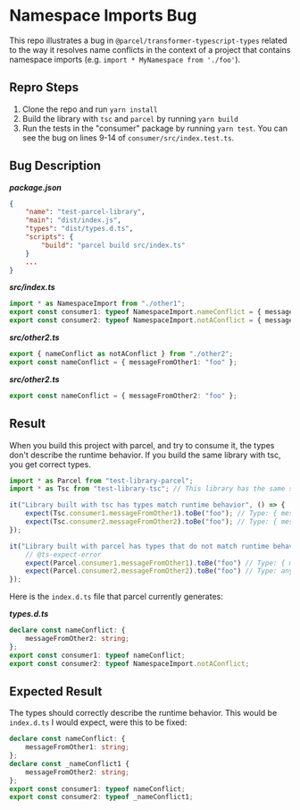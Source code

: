 # Namespace Imports Bug

This repo illustrates a bug in `@parcel/transformer-typescript-types` related to the way it resolves name conflicts in the context of a project that contains namespace imports (e.g. `import * MyNamespace from './foo'`).

## Repro Steps

1. Clone the repo and run `yarn install`
2. Build the library with `tsc` and `parcel` by running `yarn build`
3. Run the tests in the "consumer" package by running `yarn test`. You can see the bug on lines 9-14 of `consumer/src/index.test.ts`.

## Bug Description

***package.json***
```json
{
    "name": "test-parcel-library",
    "main": "dist/index.js",
    "types": "dist/types.d.ts",
    "scripts": {
        "build": "parcel build src/index.ts"
    }
    ...
}
```
***src/index.ts***
```typescript
import * as NamespaceImport from "./other1";
export const consumer1: typeof NamespaceImport.nameConflict = { messageFromOther1: "foo" }
export const consumer2: typeof NamespaceImport.notAConflict = { messageFromOther2: "foo" }
```

***src/other2.ts***
```typescript
export { nameConflict as notAConflict } from "./other2";
export const nameConflict = { messageFromOther1: "foo" };
```

***src/other2.ts***
```typescript
export const nameConflict = { messageFromOther2: "foo" };
```

## Result

When you build this project with parcel, and try to consume it, the types don't describe the runtime behavior. If you build the same library with tsc, you get correct types.

```ts
import * as Parcel from "test-library-parcel";
import * as Tsc from "test-library-tsc"; // This library has the same source code, but it's built with tsc.

it("Library built with tsc has types match runtime behavior", () => {
    expect(Tsc.consumer1.messageFromOther1).toBe("foo"); // Type: { messageFromOther1: string; }
    expect(Tsc.consumer2.messageFromOther2).toBe("foo"); // Type: { messageFromOther2: string; }
});

it("Library built with parcel has types that do not match runtime behavior", () => {
    // @ts-expect-error
    expect(Parcel.consumer1.messageFromOther1).toBe("foo") // Type: { messageFromOther2: string; }
    expect(Parcel.consumer2.messageFromOther2).toBe("foo") // Type: any
});
```

Here is the `index.d.ts` file that parcel currently generates:

***types.d.ts***
```ts
declare const nameConflict: {
    messageFromOther2: string;
};
export const consumer1: typeof nameConflict;
export const consumer2: typeof NamespaceImport.notAConflict;
```
## Expected Result

The types should correctly describe the runtime behavior. This would be `index.d.ts` I would expect, were this to be fixed:

```typescript
declare const nameConflict: {
    messageFromOther1: string;
};
declare const _nameConflict1 {
    messageFromOther2: string;
};
export const consumer1: typeof nameConflict;
export const consumer2: typeof _nameConflict1;
```

